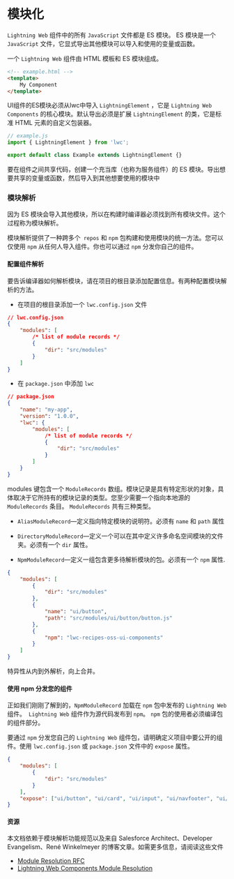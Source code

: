 # 模块化

```Lightning Web``` 组件中的所有 ```JavaScript``` 文件都是 ES 模块。 ES 模块是一个``` JavaScript``` 文件，它显式导出其他模块可以导入和使用的变量或函数。

一个 ```Lightning Web``` 组件由 HTML 模板和 ES 模块组成。

``` html
<!-- example.html -->
<template>
    My Component
</template>
```

UI组件的ES模块必须从lwc中导入 ```LightningElement``` ，它是 ```Lightning Web Components``` 的核心模块。默认导出必须是扩展  ```LightningElement``` 的类，它是标准 HTML 元素的自定义包装器。

``` javascript
// example.js
import { LightningElement } from 'lwc';

export default class Example extends LightningElement {}
```

要在组件之间共享代码，创建一个充当库（也称为服务组件）的 ES 模块。导出想要共享的变量或函数，然后导入到其他想要使用的模块中

### 模块解析

因为 ES 模块会导入其他模块，所以在构建时编译器必须找到所有模块文件。这个过程称为模块解析。

模块解析提供了一种跨多个``` repos``` 和 ```npm``` 包构建和使用模块的统一方法。您可以仅使用 ```npm``` 从任何人导入组件。你也可以通过 ```npm``` 分发你自己的组件。

#### 配置组件解析

要告诉编译器如何解析模块，请在项目的根目录添加配置信息。有两种配置模块解析的方法。

- 在项目的根目录添加一个 ```lwc.config.json``` 文件

``` json
// lwc.config.json
{
    "modules": [
        /* list of module records */
        {
            "dir": "src/modules"
        }
    ]
}
```



- 在 `package.json` 中添加 ```lwc```

``` json
// package.json
{
    "name": "my-app",
    "version": "1.0.0",
    "lwc": {
        "modules": [
            /* list of module records */
            {
                "dir": "src/modules"
            }
        ]
    }
}
```

modules 键包含一个 ```ModuleRecords``` 数组。模块记录是具有特定形状的对象，具体取决于它所持有的模块记录的类型。您至少需要一个指向本地源的 ```ModuleRecords``` 条目。 ```ModuleRecords``` 共有三种类型。

- `AliasModuleRecord`—定义指向特定模块的说明符。必须有 ```name``` 和 ```path``` 属性
- `DirectoryModuleRecord`—定义一个可以在其中定义许多命名空间模块的文件夹。必须有一个 ```dir``` 属性。

- `NpmModuleRecord`—定义一组包含更多待解析模块的包。必须有一个  `npm` 属性.

``` json
{
    "modules": [
        {
            "dir": "src/modules"
        },
        {
            "name": "ui/button",
            "path": "src/modules/ui/button/button.js"
        },
        {
            "npm": "lwc-recipes-oss-ui-components"
        }
    ]
}
```

特异性从内到外解析，向上合并。

#### 使用 npm 分发您的组件

正如我们刚刚了解到的，```NpmModuleRecord``` 加载在 ```npm``` 包中发布的 ```Lightning Web``` 组件。``` Lightning Web``` 组件作为源代码发布到 ```npm```。 ```npm``` 包的使用者必须编译包的组件部分。

要通过 ```npm``` 分发您自己的 ```Lightning Web``` 组件包，请明确定义项目中要公开的组件。使用 ```lwc.config.json``` 或 ```package.json``` 文件中的 ```expose``` 属性。

``` json
{
    "modules": [
        {
            "dir": "src/modules"
        }
    ],
    "expose": ["ui/button", "ui/card", "ui/input", "ui/navfooter", "ui/output", "ui/select"]
}
```

#### 资源

本文档依赖于模块解析功能规范以及来自 Salesforce Architect、Developer Evangelism、René Winkelmeyer 的博客文章。如需更多信息，请阅读这些文件

- [Module Resolution RFC](https://rfcs.lwc.dev/rfcs/lwc/0020-module-resolution)
- [Lightning Web Components Module Resolution](https://developer.salesforce.com/blogs/2020/09/lightning-web-components-module-resolution.html)

